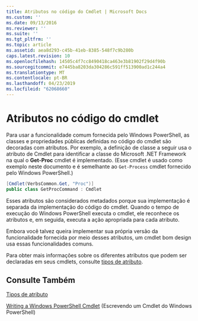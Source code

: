 ```yaml
---
title: Atributos no código do Cmdlet | Microsoft Docs
ms.custom: ''
ms.date: 09/13/2016
ms.reviewer: ''
ms.suite: ''
ms.tgt_pltfrm: ''
ms.topic: article
ms.assetid: aea8d293-c45b-41eb-8385-548f7c9b280b
caps.latest.revision: 10
ms.openlocfilehash: 14505c4f7cc8490418ca463e3b81902f29d4f90b
ms.sourcegitcommit: e7445ba8203da304286c591ff513900ad1c244a4
ms.translationtype: MT
ms.contentlocale: pt-BR
ms.lasthandoff: 04/23/2019
ms.locfileid: "62068660"
---
```

# <a name="attributes-in-cmdlet-code"></a>Atributos no código do cmdlet

Para usar a funcionalidade comum fornecida pelo Windows PowerShell, as classes e propriedades públicas definidas no código do cmdlet são decoradas com atributos. Por exemplo, a definição de classe a seguir usa o atributo de Cmdlet para identificar a classe do Microsoft .NET Framework na qual o **Get-Proc** cmdlet é implementado. (Esse cmdlet é usado como exemplo neste documento e é semelhante ao `Get-Process` cmdlet fornecido pelo Windows PowerShell.)

```csharp
[Cmdlet(VerbsCommon.Get, "Proc")]
public class GetProcCommand : Cmdlet
```

Esses atributos são considerados metadados porque sua implementação é separada da implementação do código do cmdlet. Quando o tempo de execução do Windows PowerShell executa o cmdlet, ele reconhece os atributos e, em seguida, executa a ação apropriada para cada atributo.

Embora você talvez queira implementar sua própria versão da funcionalidade fornecida por meio desses atributos, um cmdlet bom design usa essas funcionalidades comuns.

Para obter mais informações sobre os diferentes atributos que podem ser declaradas em seus cmdlets, consulte [tipos de atributo](./attribute-types.md).

## <a name="see-also"></a>Consulte Também

[Tipos de atributo](./attribute-types.md)

[Writing a Windows PowerShell Cmdlet](./writing-a-windows-powershell-cmdlet.md) (Escrevendo um Cmdlet do Windows PowerShell)

